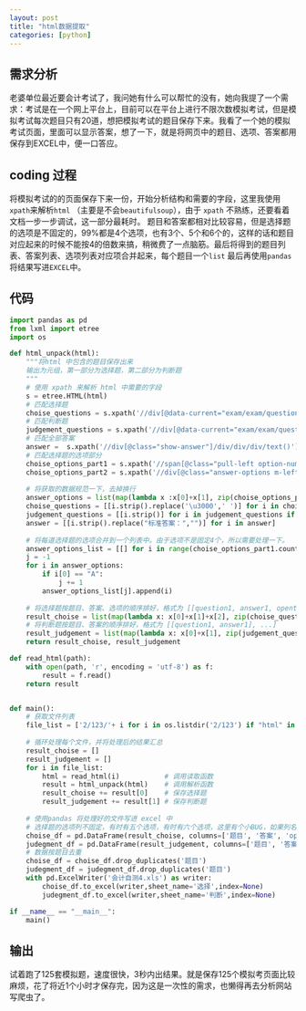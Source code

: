 ```yaml
---
layout: post
title: "html数据提取"
categories: [python]
---
```



## 需求分析
老婆单位最近要会计考试了，我问她有什么可以帮忙的没有，她向我提了一个需求：考试是在一个网上平台上，目前可以在平台上进行不限次数模拟考试，但是模拟考试每次题目只有20道，想把模拟考试的题目保存下来。我看了一个她的模拟考试页面，里面可以显示答案，想了一下，就是将网页中的题目、选项、答案都用保存到EXCEL中，便一口答应。
## coding 过程
将模拟考试的的页面保存下来一份，开始分析结构和需要的字段，这里我使用`xpath`来解析`html` （主要是不会`beautifulsoup`），由于 `xpath` 不熟练，还要看着文档一步一步调试，这一部分最耗时。
题目和答案都相对比较容易，但是选择题的选项是不固定的，99%都是4个选项，也有3个、5个和6个的，这样的话和题目对应起来的时候不能按4的倍数来搞，稍微费了一点脑筋。最后将得到的题目列表、答案列表、选项列表对应项合并起来，每个题目一个`list` 最后再使用`pandas`将结果写进`EXCEL`中。  
## 代码

```python
import pandas as pd
from lxml import etree
import os

def html_unpack(html):
    """将html 中包含的题目保存出来
    输出为元组，第一部分为选择题，第二部分为判断题
    """
    # 使用 xpath 来解析 html 中需要的字段
    s = etree.HTML(html)     
    # 匹配选择题
    choise_questions = s.xpath('//div[@data-current="exam/exam/question/types/answer/choise:content"]/div/text()')
    # 匹配判断题
    judgement_questions = s.xpath('//div[@data-current="exam/exam/question/types/answer/judgement:content"]/div/text()')
    # 匹配全部答案
    answer =  s.xpath('//div[@class="show-answer"]/div/div/div/text()')
    # 匹配选择题的选项部分
    choise_options_part1 = s.xpath('//span[@class="pull-left option-num"]/text()')
    choise_options_part2 = s.xpath('//div[@class="answer-options m-left"]/text()')
    
    # 将获取的数据规范一下，去掉换行
    answer_options = list(map(lambda x :x[0]+x[1], zip(choise_options_part1, choise_options_part2)))
    choise_questions = [[i.strip().replace('\u3000',' ')] for i in choise_questions if i.strip()]
    judgement_questions = [[i.strip()] for i in judgement_questions if i.strip()]
    answer = [[i.strip().replace("标准答案：","")] for i in answer]
    
    # 将每道选择题的选项合并到一个列表中。由于选项不是固定4个，所以需要处理一下。
    answer_options_list = [[] for i in range(choise_options_part1.count('A.'))]
    j = -1
    for i in answer_options:
        if i[0] == "A":
            j += 1
        answer_options_list[j].append(i)
    
    # 将选择题按题目、答案、选项的顺序排好，格式为 [[question1, answer1, opention1], ...]
    result_choise = list(map(lambda x: x[0]+x[1]+x[2], zip(choise_questions, answer[:16], answer_options_list)))
    # 将判断题按题目、答案的顺序排好，格式为 [[question1, answer1], ...]
    result_judgement = list(map(lambda x: x[0]+x[1], zip(judgement_questions, answer[16:])))
    return result_choise, result_judgement

def read_html(path):
    with open(path, 'r', encoding = 'utf-8') as f:
        result = f.read()
    return result


def main():
    # 获取文件列表
    file_list = ['2/123/'+ i for i in os.listdir('2/123') if "html" in i]
    
    # 循环处理每个文件，并将处理后的结果汇总
    result_choise = []
    result_judgement = []
    for i in file_list:
        html = read_html(i)           # 调用读取函数
        result = html_unpack(html)    # 调用解析函数
        result_choise += result[0]    # 保存选择题
        result_judgement += result[1] # 保存判断题
    
    # 使用pandas 将处理好的文件写进 excel 中
    # 选择题的选项列不固定，有时有五个选项，有时有六个选项，这里有个小BUG，如果列名和选项个数不对应，会报错。
    choise_df = pd.DataFrame(result_choise, columns=['题目', '答案', 'option1', 'option2', 'option3', 'option4', 'option5', 'option6'])
    judegment_df = pd.DataFrame(result_judgement, columns=['题目', '答案'])
    # 数据按题目去重
    choise_df = choise_df.drop_duplicates('题目')
    judegment_df = judegment_df.drop_duplicates('题目')
    with pd.ExcelWriter('会计自测4.xls') as writer:
        choise_df.to_excel(writer,sheet_name='选择',index=None)
        judegment_df.to_excel(writer,sheet_name='判断',index=None)

if __name__ == "__main__":
    main()

```
## 输出
试着跑了125套模拟题，速度很快，3秒内出结果。就是保存125个模拟考页面比较麻烦，花了将近1个小时才保存完，因为这是一次性的需求，也懒得再去分析网站写爬虫了。
